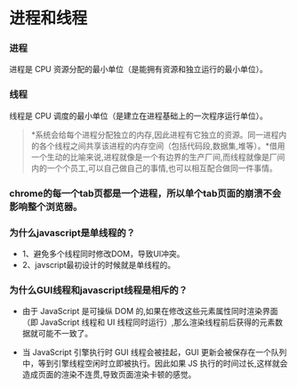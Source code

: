 # 进程和线程
### 进程
进程是 CPU 资源分配的最小单位（是能拥有资源和独立运行的最小单位）。

### 线程
线程是 CPU 调度的最小单位（是建立在进程基础上的一次程序运行单位）。

> *系统会给每个进程分配独立的内存,因此进程有它独立的资源。同一进程内的各个线程之间共享该进程的内存空间（包括代码段,数据集,堆等）。*借用一个生动的比喻来说,进程就像是一个有边界的生产厂间,而线程就像是厂间内的一个个员工,可以自己做自己的事情,也可以相互配合做同一件事情。


### chrome的每一个tab页都是一个进程，所以单个tab页面的崩溃不会影响整个浏览器。


### 为什么javascript是单线程的？
- 1、避免多个线程同时修改DOM，导致UI冲突。
- 2、javscript最初设计的时候就是单线程的。


### 为什么GUI线程和javascript线程是相斥的？
- 由于 JavaScript 是可操纵 DOM 的,如果在修改这些元素属性同时渲染界面（即 JavaScript 线程和 UI 线程同时运行）,那么渲染线程前后获得的元素数据就可能不一致了。

- 当 JavaScript 引擎执行时 GUI 线程会被挂起，GUI 更新会被保存在一个队列中，等到引擎线程空闲时立即被执行。因此如果 JS 执行的时间过长,这样就会造成页面的渲染不连贯,导致页面渲染卡顿的感觉。

